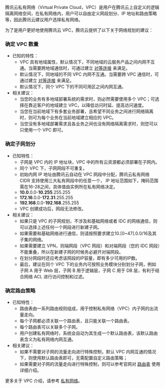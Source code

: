 腾讯云私有网络（Virtual Private Cloud，VPC）是用户在腾讯云上自定义的逻辑隔离网络空间，在私有网络内，用户可以自由定义网段划分、IP 地址和路由策略等，因此腾讯云建议用户选择私有网络。

为了是用户更好地使用腾讯云 VPC，腾讯云提供了以下关于网络规划的建议：

### 确定 VPC 数量

- 已知的特性：
	- VPC 具有地域属性，默认情况下，不同地域的云服务产品之间内网不互通。当需要跨地域通信时，可通过建立 [对等连接](https://intl.cloud.tencent.com/document/product/215/5000) 来满足。
	- 默认情况下，同地域的不同 VPC 内网不互通。当需要跨 VPC 通信时，可通过建立 [对等连接](https://intl.cloud.tencent.com/document/product/215/5000) 来满足。
	- 默认情况下，同个 VPC 下的不同可用区之间内网互通。
- 相关建议：
	- 当您的业务有多地域部署系统的需求时，则必然需要使用多个 VPC；可选择在靠近客户的地域建立 VPC，以降低访问时延、提高访问速度。
	- 当您在当前地域下有多套业务部署，且希望不同业务之间进行网络隔离时，则可为每个业务在当前地域建立相应的 VPC。
	- 当您没有多地域部署需求且各业务之间也没有网络隔离需求时，则您可以只使用一个 VPC 即可。

### 确定子网划分
- 已知特性：
	- 子网是 VPC 内的 IP 地址块，VPC 中的所有云资源都必须部署在子网内。
	- 同个 VPC 下，子网网段不可重复。
	- 初始内网 IP 地址由腾讯云自动在 VPC 网段中分配，腾讯云私有网络 CIDR 支持使用三大私有网段中的任意一个， IP 地址范围如下，掩码范围需在16-28之间，具体值由实例所在私有网络决定。
	 - **10.0**.0.0-**10.255**.255.255
	 - **172.16**.0.0-**172.31**.255.255
	 - **192.168**.0.0-**192.168**.255.255
	- VPC 创建成功后，网段无法修改。
- 相关建议：
	- 如果只是 VPC 的子网规划，不涉及和基础网络或者 IDC 的网络通信，则可以选择上述任何一个网段进行新建子网。
	- 如果需要和基础网络进行通信，则请按照要求建立10.[0~47].0.0/16及其子集的网络。
	- 如果需要建立 VPN，则端网段（VPC 网段）和对端网段（您的 IDC 网段）不能重叠，所以在新建子网的时候务必避开对端网段。
	- 在划分网段时还应考虑该网段的IP容量，即有多少可用的IP数。
	- 最后，建议在同个 VPC 下的业务内可按照业务模块分别划分子网，例如子网 A 用于 Web 层，子网 B 用于逻辑层，子网 C 用于 DB 层，有利于结合网络 ACL 进行访问控制和过滤。

### 确定路由策略

- 已知特性：
	- 路由表由一系列路由规则组成，用于控制私有网络（VPC）内子网的出流量走向。
	- 每个子网都必须关联一个路由表，且只能关联一个路由表。
	- 每个路由表可以关联多个子网。
	- 用户创建私有网络时，系统会自动为其生成一个默认路由表，该默认路由表含义为私有网络内网互通。
- 相关建议：
	- 如果不需要对子网的流量走向进行特殊控制，默认 VPC 内网互通的情况下，则使用默认路由表即可，无需配置自定义路由策略；
	- 如果需要对子网的流量走向进行特殊控制，则可以参考官网对 [路由表](https://intl.cloud.tencent.com/document/product/215/4954) 使用详细介绍。


更多关于 VPC 介绍，请参考 [私有网络](https://intl.cloud.tencent.com/document/product/215)。



